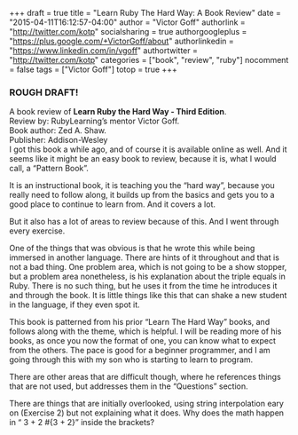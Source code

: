 +++
draft = true
title = "Learn Ruby The Hard Way: A Book Review"
date = "2015-04-11T16:12:57-04:00"
author = "Victor Goff"
authorlink = "http://twitter.com/kotp"
socialsharing = true
authorgoogleplus = "https://plus.google.com/+VictorGoff/about"
authorlinkedin = "https://www.linkedin.com/in/vgoff"
authortwitter = "http://twitter.com/kotp"
categories = ["book", "review", "ruby"]
nocomment = false
tags = ["Victor Goff"]
totop = true
+++
### ROUGH DRAFT!
A book review of **Learn Ruby the Hard Way - Third Edition**.</br>
Review by: RubyLearning’s mentor Victor Goff.</br>
Book author: Zed A. Shaw.</br>
Publisher: Addison-Wesley</br><!--more-->
                      <!--more--> 
I got this book a while ago, and of course it is available online as well.  And
it seems like it might be an easy book to review, because it is, what I would
call, a “Pattern Book”.

It is an instructional book, it is teaching you the “hard way”, because you
really need to follow along, it builds up from the basics and gets you to a
good place to continue to learn from.  And it covers a lot.

But it also has a lot of areas to review because of this.  And I went through
every exercise.

One of the things that was obvious is that he wrote this while being immersed
in another language.  There are hints of it throughout and that is not a bad
thing.  One problem area, which is not going to be a show stopper, but a
problem area nonetheless, is his explanation about the triple equals in Ruby.
There is no such thing, but he uses it from the time he introduces it and
through the book.  It is little things like this that can shake a new student
in the language, if they even spot it.

This book is patterned from his prior “Learn The Hard Way” books, and follows
along with the theme, which is helpful.  I will be reading more of his books,
as once you now the format of one, you can know what to expect from the others.
The pace is good for a beginner programmer, and I am going through this with my
son who is starting to learn to program.

There are other areas that are difficult though, where he references things
that are not used, but addresses them in the “Questions” section.

There are things that are initially overlooked, using string interpolation eary
on (Exercise 2) but not explaining what it does.  Why does the math happen in “
3 + 2 #{3 + 2}” inside the brackets?
